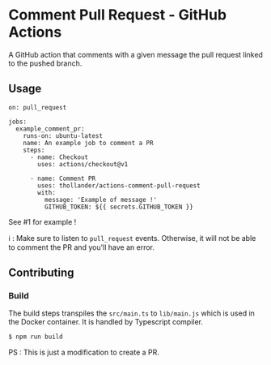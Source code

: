 # Comment Pull Request - GitHub Actions

A GitHub action that comments with a given message the pull request linked to the pushed branch.

## Usage

```
on: pull_request

jobs:
  example_comment_pr:
    runs-on: ubuntu-latest
    name: An example job to comment a PR
    steps:
      - name: Checkout
        uses: actions/checkout@v1

      - name: Comment PR
        uses: thollander/actions-comment-pull-request
        with:
          message: 'Example of message !'
          GITHUB_TOKEN: ${{ secrets.GITHUB_TOKEN }}
```

See #1 for example !

:information_source: : Make sure to listen to `pull_request` events. 
Otherwise, it will not be able to comment the PR and you'll have an error. 

## Contributing

### Build 

The build steps transpiles the `src/main.ts` to `lib/main.js` which is used in the Docker container. 
It is handled by Typescript compiler. 

```sh
$ npm run build
```

PS : This is just a modification to create a PR.